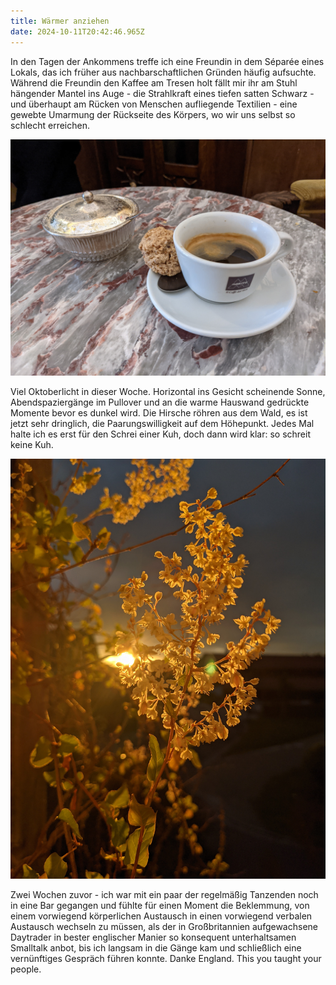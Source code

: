 ```yaml
---
title: Wärmer anziehen
date: 2024-10-11T20:42:46.965Z
---
```

In den Tagen der Ankommens treffe ich eine Freundin in dem Séparée eines Lokals, das ich früher aus nachbarschaftlichen Gründen häufig aufsuchte. Während die Freundin den Kaffee am Tresen holt fällt mir ihr am Stuhl hängender Mantel ins Auge - die Strahlkraft eines tiefen satten Schwarz - und überhaupt am Rücken von Menschen aufliegende Textilien - eine gewebte Umarmung der Rückseite des Körpers, wo wir uns selbst so schlecht erreichen.

![](/uploads/ko.jpg)

Viel Oktoberlicht in dieser Woche. Horizontal ins Gesicht scheinende Sonne, Abendspaziergänge im Pullover und an die warme Hauswand gedrückte Momente bevor es dunkel wird. Die Hirsche röhren aus dem Wald, es ist jetzt sehr dringlich, die Paarungswilligkeit auf dem Höhepunkt. Jedes Mal halte ich es erst für den Schrei einer Kuh, doch dann wird klar: so schreit keine Kuh.

![](/uploads/herbstlich1.jpg)

Zwei Wochen zuvor - ich war mit ein paar der regelmäßig Tanzenden noch in eine Bar gegangen und fühlte für einen Moment die Beklemmung, von einem vorwiegend körperlichen Austausch in einen vorwiegend verbalen Austausch wechseln zu müssen, als der in Großbritannien aufgewachsene Daytrader in bester englischer Manier so konsequent unterhaltsamen Smalltalk anbot, bis ich langsam in die Gänge kam und schließlich eine vernünftiges Gespräch führen konnte. Danke England. This you taught your people.
